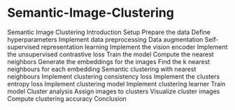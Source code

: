# Semantic-Image-Clustering
Semantic Image Clustering
Introduction
Setup
Prepare the data
Define hyperparameters
Implement data preprocessing
Data augmentation
Self-supervised representation learning
Implement the vision encoder
Implement the unsupervised contrastive loss
Train the model
Compute the nearest neighbors
Generate the embeddings for the images
Find the k nearest neighbours for each embedding
Semantic clustering with nearest neighbours
Implement clustering consistency loss
Implement the clusters entropy loss
Implement clustering model
Implement clustering learner
Train model
Cluster analysis
Assign images to clusters
Visualize cluster images
Compute clustering accuracy
Conclusion
